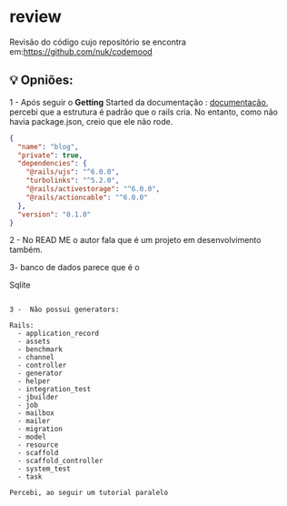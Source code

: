 # review

Revisão do código cujo repositório se encontra em:https://github.com/nuk/codemood

## 💡 Opniões:

1 - Após seguir o <b>Getting</b> Started da documentação : [documentação](https://guides.rubyonrails.org/getting_started.html), 
percebi que a estrutura é padrão que o rails cria. No entanto, como não havia package.json, creio que ele não rode.

```package.json
{
  "name": "blog",
  "private": true,
  "dependencies": {
    "@rails/ujs": "^6.0.0",
    "turbolinks": "^5.2.0",
    "@rails/activestorage": "^6.0.0",
    "@rails/actioncable": "^6.0.0"
  },
  "version": "0.1.0"
}

```

2 - No READ ME o autor fala que é um projeto em desenvolvimento também.

3- banco de dados parece que é o <p>Sqlite</p>
```

3 -  Não possui generators:

Rails:
  - application_record
  - assets
  - benchmark
  - channel
  - controller
  - generator
  - helper
  - integration_test
  - jbuilder
  - job
  - mailbox
  - mailer
  - migration
  - model
  - resource
  - scaffold
  - scaffold_controller
  - system_test
  - task

Percebi, ao seguir um tutorial paralelo
